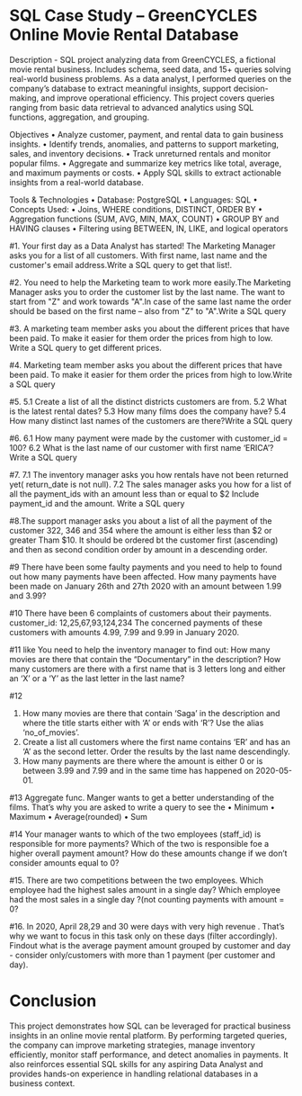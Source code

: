 # SQL Case Study – GreenCYCLES Online Movie Rental Database
Description - SQL project analyzing data from GreenCYCLES, a fictional movie rental business. Includes schema, seed data, and 15+ queries solving real-world business problems. As a data analyst, I performed queries on the company’s database to extract meaningful insights, support decision-making, and improve operational efficiency. This project covers queries ranging from basic data retrieval to advanced analytics using SQL functions, aggregation, and grouping.

Objectives
	•	Analyze customer, payment, and rental data to gain business insights.
	•	Identify trends, anomalies, and patterns to support marketing, sales, and inventory decisions.
	•	Track unreturned rentals and monitor popular films.
	•	Aggregate and summarize key metrics like total, average, and maximum payments or costs.
	•	Apply SQL skills to extract actionable insights from a real-world database.
  
Tools & Technologies
	•	Database: PostgreSQL
	•	Languages: SQL
	•	Concepts Used:
	•	Joins, WHERE conditions, DISTINCT, ORDER BY
	•	Aggregation functions (SUM, AVG, MIN, MAX, COUNT)
	•	GROUP BY and HAVING clauses
	•	Filtering using BETWEEN, IN, LIKE, and logical operators

#1. Your first day as a Data Analyst has started! The Marketing Manager asks you for a list of all customers. With first name, last name and the customer's email address.Write a SQL query to get that list!.

#2. You need to help the Marketing team to work more easily.The Marketing Manager asks you to order the customer list by the last name. The want to start from "Z" and work towards "A".In case of the same last name the order should be based on
the first name – also from "Z" to "A".Write a SQL query 

#3. A marketing team member asks you about the different prices that have been paid. To make it easier for them order the prices from high to low. Write a SQL query to get different prices.

#4. Marketing team member asks you about the different prices that have been paid. To make it easier for them order the prices from high to low.Write a SQL query 

#5. 
5.1  Create a list of all the distinct districts customers are from.
5.2 What is the latest rental dates?
5.3 How many films does the company have?
5.4 How many distinct last names of the customers are there?Write a SQL query 

#6. 
6.1 How many payment were made by the customer with customer_id = 100? 
6.2 What is the last name of our customer with first name ‘ERICA’? Write a SQL query 

#7.
7.1 The inventory manager asks you how rentals have not been returned yet( return_date is not null).
7.2 The sales manager asks you how for a list of all the payment_ids with an amount less than or equal to $2 Include payment_id and the amount. Write a SQL query 
 
#8.The support manager asks you about a list of all the payment of the customer 322, 346 and 354 where the amount is either less than $2 or greater Tham $10.
It should be ordered bt the customer first (ascending) and then as second condition order by amount in a descending order.

#9 There have been some faulty payments and you need to help to found out how many payments have been affected. How many payments have been made on January 26th and 27th 2020 with an amount between 1.99 and 3.99?

#10
There have been 6 complaints of customers about their payments. customer_id: 12,25,67,93,124,234 The concerned payments of these customers with amounts 4.99, 7.99 and 9.99 in January 2020.

#11 like
You need to help the inventory manager to find out: How many movies are there that contain the “Documentary”  in the description? How many customers are there with a first name that is 3 letters long and either an ‘X’ or a ‘Y’ as the last letter in the last name?

#12
1. How many movies are there that contain ‘Saga’ in the description and where the title starts either  with ‘A’ or ends with ‘R’? Use the alias ‘no_of_movies’.
2. Create a list all customers where the first name contains ‘ER’ and has an ‘A’ as the second letter. Order the results by the last name descendingly.
3. How many payments are there where  the amount is either 0 or is between 3.99 and 7.99 and in the same time has happened on 2020-05-01.

#13 Aggregate func.
Manger wants to get a better understanding of the films. That’s why you are asked to write a query to see the
	•	Minimum
	•	Maximum
	•	Average(rounded)
	•	Sum

#14 Your manager wants to which of the two employees (staff_id) is responsible for more payments? Which of the two is responsible foe a higher overall payment amount? How do these amounts change if we don’t consider amounts equal to 0?

#15. There are two competitions between the two employees. Which employee had the highest sales amount in a single day? Which employee  had the most sales in a single day ?(not counting payments with amount = 0?

#16. In 2020, April 28,29 and 30 were days with very high revenue . That’s why we want to focus in this task only on these days (filter accordingly).
Findout what is the average payment amount grouped  by customer and day - consider only/customers with more than 1 payment (per customer and day).


# Conclusion
This project demonstrates how SQL can be leveraged for practical business insights in an online movie rental platform. By performing targeted queries, the company can improve marketing strategies, manage inventory efficiently, monitor staff performance, and detect anomalies in payments.
It also reinforces essential SQL skills for any aspiring Data Analyst and provides hands-on experience in handling relational databases in a business context.

